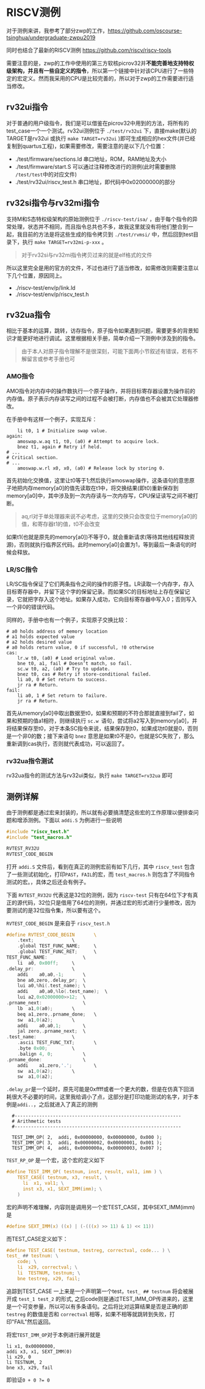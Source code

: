 # RISCV测例

对于测例来讲，我参考了部分zwp的工作，https://github.com/oscourse-tsinghua/undergraduate-zwpu2019 

同时也结合了最新的RISCV测例 https://github.com/riscv/riscv-tools

需要注意的是，zwp的工作中使用的第三方软核picrov32并**不能完善地支持特权级架构，并且有一些自定义的指令**，所以第一个链接中针对该CPU进行了一些特定的宏定义。然而我采用的CPU是比较完善的，所以对于zwp的工作需要进行适当修改。

## rv32ui指令

对于普通的用户级指令，我们是可以借鉴在picrov32中用到的方法，将所有的test_case一个一个测试。rv32ui测例位于 `./test/rv32ui` 下，直接make(默认的TARGET是rv32ui 或执行 `make TARGET=rv32ui` )即可生成相应的hex文件(并已经复制到quartus工程)，如果需要修改，需要注意的是以下几个位置：

- ./test/firmware/sections.ld     串口地址，ROM，RAM地址及大小
- ./test/firmware/start.S         可以通过注释修改进行的测例(此时需要删除 `/test/test`中的对应文件)
- ./test/rv32ui/riscv_test.h      串口地址，即代码中0x02000000的部分 

## rv32si指令与rv32mi指令

支持M和S态特权级架构的原始测例位于 `./riscv-test/isa/` ，由于每个指令的异常处理，状态并不相同，而且指令总共也不多，故我这里就没有将他们整合到一起，我目前的方法是将这些生成的指令拷贝到 `./test/rvmsi/` 中，然后回到test目录下，执行 `make TARGET=rv32mi-p-xxx` 。

>对于rv32si与rv32mi指令拷贝过来的就是elf格式的文件

所以这里完全是用的官方的文件，不过也进行了适当修改，如需修改则需要注意以下几个位置，原因同上。

- ./riscv-test/env/p/link.ld  
- ./riscv-test/env/p/riscv_test.h

## rv32ua指令

相比于基本的运算，跳转，访存指令，原子指令如果遇到问题，需要更多的背景知识才能更好地进行调试。这里根据相关手册，简单介绍一下测例中涉及到的指令。

> 由于本人对原子指令理解不是很深刻，可能下面两小节叙述有错误，若有不解留言或参考手册也可

### AMO指令

AMO指令对内存中的操作数执行一个原子操作，并将目标寄存器设置为操作前的内存值。原子表示内存读写之间的过程不会被打断，内存值也不会被其它处理器修改。

在手册中有这样一个例子，实现互斥：

```
    li t0, 1 # Initialize swap value.
again:
    amoswap.w.aq t1, t0, (a0) # Attempt to acquire lock.
    bnez t1, again # Retry if held.
# ...
# Critical section.
# ...
    amoswap.w.rl x0, x0, (a0) # Release lock by storing 0. 
```

首先初始化交换值，这里让t0等于1;然后执行amoswap操作，这条语句的意思原子地把内存memory[a0]的值先读取在t1中，将交换结果(即t0)重新保存到memory[a0]中，其中涉及到一次内存读与一次内存写，CPU保证读写之间不被打断。

> aq,rl对于单处理器来说不必考虑，这里的交换只会改变位于memory[a0]的值，和寄存器t1的值，t0不会改变

如果t1(也就是原先的memory[a0])不等于0，就会重新请求(等待其他线程释放资源)，否则就执行临界区代码。此时memory[a0]会置为1，等到最后一条语句的时候会释放。

### LR/SC指令

LR/SC指令保证了它们两条指令之间的操作的原子性。LR读取一个内存字，存入目标寄存器中，并留下这个字的保留记录。而如果SC的目标地址上存在保留记录，它就把字存入这个地址。如果存入成功，它向目标寄存器中写入0；否则写入一个非0的错误代码。

同样的，手册中也有一个例子，实现原子交换比较：

```
# a0 holds address of memory location
# a1 holds expected value
# a2 holds desired value
# a0 holds return value, 0 if successful, !0 otherwise
cas:
    lr.w t0, (a0) # Load original value.
    bne t0, a1, fail # Doesn’t match, so fail.
    sc.w t0, a2, (a0) # Try to update.
    bnez t0, cas # Retry if store-conditional failed.
    li a0, 0 # Set return to success.
    jr ra # Return.
fail:
    li a0, 1 # Set return to failure.
    jr ra # Return.
```

首先从memory[a0]中取出数据至t0，如果和预期的不符合那就直接到fail了，如果和预期的值a1相符，则继续执行 `sc.w `语句，尝试将a2写入到memory[a0]，并将结果保存至t0，对于本条SC指令来说，结果保存到t0，如果成功t0就是0，否则是一个非0的数；接下来语句 `bnez` 意思是如果t0不是0，也就是SC失败了，那么重新调到cas执行，否则就代表成功，可以返回了。

### rv32ua指令测试

rv32ua指令的测试方法与rv32ui类似，执行 `make TARGET=rv32ua` 即可

## 测例详解

由于测例都是通过宏来封装的，所以就有必要搞清楚这些宏的工作原理以便排查问题和增添测例。下面以 `addi.S` 为例进行一些说明

```C
#include "riscv_test.h"
#include "test_macros.h"

RVTEST_RV32U
RVTEST_CODE_BEGIN
```

打开 `addi.S` 文件后，看到在真正的测例宏前有如下几行，其中 `riscv_test` 包含了一些测试初始化，打印`PAST`，`FAIL`的宏，而 `test_macros.h` 则包含了不同指令测试的宏。，具体之后还会有例子。

下面 `RVTEST_RV32U` 代表这是32位的测例，因为 `riscv-test` 只有在64位下才有真正的源代码，32位只是借用了64位的测例，并通过宏的形式进行少量修改，因为要测试的是32位指令集，所以要有这个。

`RVTEST_CODE_BEGIN` 是来自于 `riscv_test.h` 

```C
#define RVTEST_CODE_BEGIN       \ 
    .text;              \
    .global TEST_FUNC_NAME;     \
    .global TEST_FUNC_RET;      \
TEST_FUNC_NAME:             \
    li  a0, 0x00ff;     \
.delay_pr:              \
    addi    a0,a0,-1;       \
    bne a0,zero,.delay_pr;  \
    lui a0,%hi(.test_name); \
    addi    a0,a0,%lo(.test_name);  \
    lui a2,0x02000000>>12;  \
.prname_next:               \
    lb  a1,0(a0);       \
    beq a1,zero,.prname_done;   \
    sw  a1,0(a2);       \
    addi    a0,a0,1;        \
    jal zero,.prname_next;  \
.test_name:             \
    .ascii TEST_FUNC_TXT;       \
    .byte 0x00;         \
    .balign 4, 0;           \
.prname_done:               \
    addi    a1,zero,'.';        \
    sw  a1,0(a2);       \
    sw  a1,0(a2);
```

`.delay_pr`是一个延时，原先可能是0xffff或者一个更大的数，但是在仿真下回消耗很大不必要的时间，这里我给调小了点，这部分是打印功能测试的名字，对于本例是`addi..`，之后就进入了真正的测例

```
  #-------------------------------------------------------------
  # Arithmetic tests
  #-------------------------------------------------------------

  TEST_IMM_OP( 2,  addi, 0x00000000, 0x00000000, 0x000 );
  TEST_IMM_OP( 3,  addi, 0x00000002, 0x00000001, 0x001 );
  TEST_IMM_OP( 4,  addi, 0x0000000a, 0x00000003, 0x007 );
```

`TEST_RP_OP` 是一个宏，这个宏的定义如下

```c
#define TEST_IMM_OP( testnum, inst, result, val1, imm ) \
    TEST_CASE( testnum, x3, result, \
      li  x1, val1; \
      inst x3, x1, SEXT_IMM(imm); \
    )
```


宏的声明不难理解，内容则是调用另一个宏TEST_CASE，其中SEXT_IMM(imm)是

```c
#define SEXT_IMM(x) ((x) | (-(((x) >> 11) & 1) << 11))
```

而TEST_CASE定义如下：

```c
#define TEST_CASE( testnum, testreg, correctval, code... ) \
test_ ## testnum: \
    code; \
    li  x29, correctval; \
    li  TESTNUM, testnum; \
    bne testreg, x29, fail;
```

追踪到TEST_CASE 一上来是一个声明第一个test，`test_ ## testnum` 将会被展开成 `test_1 test_2` 的形式, 之后code则是通过TEST_IMM_OP传进来的，这里是一个可变参量，所以可以有多条语句。之后将比对运算结果是否是正确的即 `testreg` 的数值是否和 `correctval` 相等，如果不相等就跳转到失败，打印"FAIL"然后返回。

将宏`TEST_IMM_OP`对于本例进行展开就是

```
li x1, 0x00000000,
addi x3, x1, SEXT_IMM(0)
li x29, 0
li TESTNUM, 2
bne x3, x29, fail
```

即验证`0 + 0 ?= 0` 
